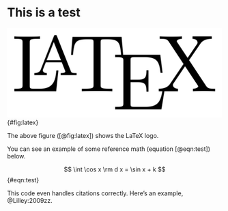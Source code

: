 This is a test
==============



![The LaTeX logo](test.png){#fig:latex}



The above figure ([@fig:latex]) shows the LaTeX logo.

You can see an example of some reference math (equation [@eqn:test])
below.


$$ 
	\int \cos x \rm d x = \sin x + k
 $$ {#eqn:test}


This code even handles citations correctly. Here’s an example,
@Lilley:2009zz.

